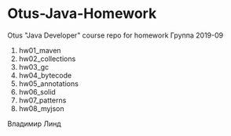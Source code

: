 # Otus-Java-Homework
Otus "Java Developer" course repo for homework 
Группа 2019-09

1. hw01_maven
2. hw02_collections
3. hw03_gc
4. hw04_bytecode
5. hw05_annotations
6. hw06_solid
7. hw07_patterns
8. hw08_myjson

Владимир Линд
